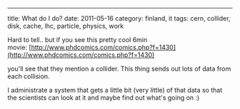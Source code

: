---
title: What do I do?
date: 2011-05-16
category: finland, it
tags: cern, collider, disk, cache, lhc, particle, physics, work

Hard to tell.. but if you see this pretty cool 6min movie: [http://www.phdcomics.com/comics.php?f=1430](http://www.phdcomics.com/comics.php?f=1430)

you'll see that they mention a collider. This thing sends out lots of data from each collision.

I administrate a system that gets a little bit (very little) of that data so that the scientists can look at it and maybe find out what's going on :)
